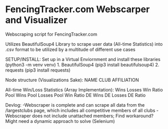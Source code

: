 # FencingTracker.com Webscarper and Visualizer
Webscraping script for FencingTracker.com

Utilizes BeautifulSoup4 Library to scrape user data (All-time Statistics) into .csv format to be utilized by a multitude of different use cases

SETUP/INSTALL:
Set up in a Virtual Enviornment and install these libraries (python3 -m venv venv)
    1. BeautifulSoup4 (pip3 install beautifulsoup4)
    2. requests (pip3 install requests)


Node structure (Visualizations Sake):
  NAME
  CLUB AFFILIATION

  All-time Win/Loss Statistics (Array Implementation):
    Wins
    Losses
    Win Ratio
    Pool Wins
    Pool Losses
    Pool Win Ratio
    DE Wins
    DE Losses
    DE Ratio

Devlog:
-Webscraper is complete and can scrape all data from the /largestclubs page, which includes all competitive members of all clubs
-Webscraper does not include unattached members; Find workaround? Might need a dynamic approach to solve (Selenium)
